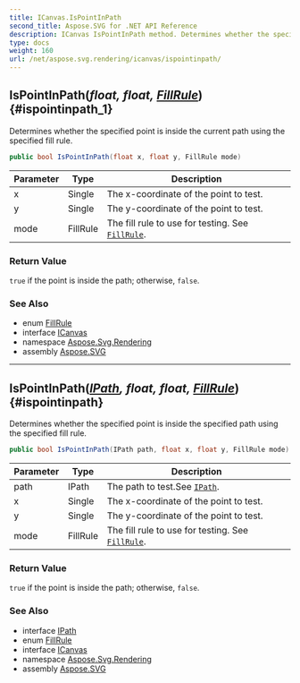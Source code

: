 ```yaml
---
title: ICanvas.IsPointInPath
second_title: Aspose.SVG for .NET API Reference
description: ICanvas IsPointInPath method. Determines whether the specified point is inside the current path using the specified fill rule
type: docs
weight: 160
url: /net/aspose.svg.rendering/icanvas/ispointinpath/
---
```

## IsPointInPath(*float, float, [FillRule](../../../aspose.svg.drawing/fillrule/)*) {#ispointinpath_1}

Determines whether the specified point is inside the current path using the specified fill rule.

```csharp
public bool IsPointInPath(float x, float y, FillRule mode)
```

| Parameter | Type | Description |
| --- | --- | --- |
| x | Single | The x-coordinate of the point to test. |
| y | Single | The y-coordinate of the point to test. |
| mode | FillRule | The fill rule to use for testing. See [`FillRule`](../../../aspose.svg.drawing/fillrule/). |

### Return Value

`true` if the point is inside the path; otherwise, `false`.

### See Also

* enum [FillRule](../../../aspose.svg.drawing/fillrule/)
* interface [ICanvas](../)
* namespace [Aspose.Svg.Rendering](../../../aspose.svg.rendering/)
* assembly [Aspose.SVG](../../../)

---

## IsPointInPath(*[IPath](../../ipath/), float, float, [FillRule](../../../aspose.svg.drawing/fillrule/)*) {#ispointinpath}

Determines whether the specified point is inside the specified path using the specified fill rule.

```csharp
public bool IsPointInPath(IPath path, float x, float y, FillRule mode)
```

| Parameter | Type | Description |
| --- | --- | --- |
| path | IPath | The path to test.See [`IPath`](../../ipath/). |
| x | Single | The x-coordinate of the point to test. |
| y | Single | The y-coordinate of the point to test. |
| mode | FillRule | The fill rule to use for testing. See [`FillRule`](../../../aspose.svg.drawing/fillrule/). |

### Return Value

`true` if the point is inside the path; otherwise, `false`.

### See Also

* interface [IPath](../../ipath/)
* enum [FillRule](../../../aspose.svg.drawing/fillrule/)
* interface [ICanvas](../)
* namespace [Aspose.Svg.Rendering](../../../aspose.svg.rendering/)
* assembly [Aspose.SVG](../../../)
